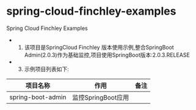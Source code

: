 # spring-cloud-finchley-examples
Spring Cloud Finchley Examples

* 1. 该项目是SpringCloud  Finchley 版本使用示例,整合SpringBoot Admin(2.0.3)作为基础监控,项目使用SpringBoot版本:2.0.3.RELEASE
* 3. 示例项目列表如下:

|项目名称|作用|备注|
|:--:|:--:|:--:|
|spring-boot-admin|监控SpringBoot应用| |
